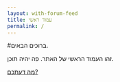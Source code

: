 ```yaml
---
layout: with-forum-feed
title: עמוד ראשי
permalink: /
---
```


#ברוכים הבאים. 

זהו העמוד הראשי של האתר. פה יהיה תוכן.

[מה דעתכם?]

[מה דעתכם?]: {{site.repo-url}}/../../issues/

